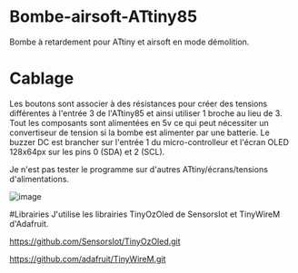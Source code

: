 # Bombe-airsoft-ATtiny85
Bombe à retardement pour ATtiny et airsoft en mode démolition.

# Cablage
Les boutons sont associer à des résistances pour créer des tensions différentes à l'entrée 3 de l'ATtiny85 et ainsi utiliser 1 broche au lieu de 3. Tout les composants sont alimentées en 5v ce qui peut nécessiter un convertiseur de tension si la bombe est alimenter par une batterie. Le buzzer DC est brancher sur l'entrée 1 du micro-controlleur et l'écran OLED 128x64px sur les pins 0 (SDA) et 2 (SCL).

Je n'est pas tester le programme sur d'autres ATtiny/écrans/tensions d'alimentations. 

![image](https://github.com/user-attachments/assets/1ed4017a-311f-4d31-87db-dfe4b25833ff)

#Librairies
J'utilise les librairies TinyOzOled de SensorsIot et TinyWireM d'Adafruit.

https://github.com/SensorsIot/TinyOzOled.git

https://github.com/adafruit/TinyWireM.git

